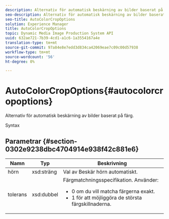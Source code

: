 ```yaml
---
description: Alternativ för automatisk beskärning av bilder baserat på färg.
seo-description: Alternativ för automatisk beskärning av bilder baserat på färg.
seo-title: AutoColorCropOptions
solution: Experience Manager
title: AutoColorCropOptions
topic: Dynamic Media Image Production System API
uuid: 632ae721-7b39-4cd1-a1c6-1a3554167a4e
translation-type: tm+mt
source-git-commit: 97a84e8e7edd3d834ca42069eae7c09c00d57938
workflow-type: tm+mt
source-wordcount: '56'
ht-degree: 0%

---
```



# AutoColorCropOptions{#autocolorcropoptions}

Alternativ för automatisk beskärning av bilder baserat på färg.

Syntax

## Parametrar {#section-0302e9238dbc4704914e938f42c881e6}

<table id="table_F6A0DBA37F704C2097C617A0A6767566"> 
 <thead> 
  <tr> 
   <th colname="col1" class="entry"> Namn </th> 
   <th colname="col2" class="entry"> Typ </th> 
   <th colname="col3" class="entry"> Beskrivning </th> 
  </tr> 
 </thead>
 <tbody> 
  <tr> 
   <td colname="col1"> <span class="codeph"> <span class="varname"> hörn</span> </span> </td> 
   <td colname="col2"> <span class="codeph"> xsd:sträng</span> </td> 
   <td colname="col3"> Val av Beskär hörn automatiskt. </td> 
  </tr> 
  <tr> 
   <td colname="col1"> <span class="codeph"> <span class="varname"> tolerans</span> </span> </td> 
   <td colname="col2"> <span class="codeph"> xsd:dubbel</span> </td> 
   <td colname="col3">Färgmatchningsspecifikation. Använder: 
    <ul id="ul_FE5423B857AE43FCBA7A9AEA76C754CC">
     <li id="li_01E3BD0AB8DA4C408B47CB02B269404A">0 om du vill matcha färgerna exakt. </li>
     <li id="li_FCE21384265D4ECE9C0D785F1BB32C3A">1 för att möjliggöra de största färgskillnaderna. </li>
    </ul></td> 
  </tr> 
 </tbody> 
</table>

